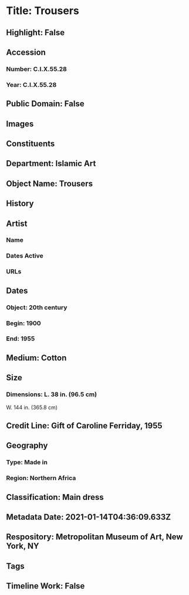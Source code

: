 # Title: Trousers
## Highlight: False
## Accession
### Number: C.I.X.55.28
### Year: C.I.X.55.28
## Public Domain: False
## Images
## Constituents
## Department: Islamic Art
## Object Name: Trousers
## History
## Artist
### Name
### Dates Active
### URLs
## Dates
### Object: 20th century
### Begin: 1900
### End: 1955
## Medium: Cotton
## Size
### Dimensions: L. 38 in. (96.5 cm)
W. 144 in. (365.8 cm)
## Credit Line: Gift of Caroline Ferriday, 1955
## Geography
### Type: Made in
### Region: Northern Africa
## Classification: Main dress
## Metadata Date: 2021-01-14T04:36:09.633Z
## Respository: Metropolitan Museum of Art, New York, NY
## Tags
## Timeline Work: False
